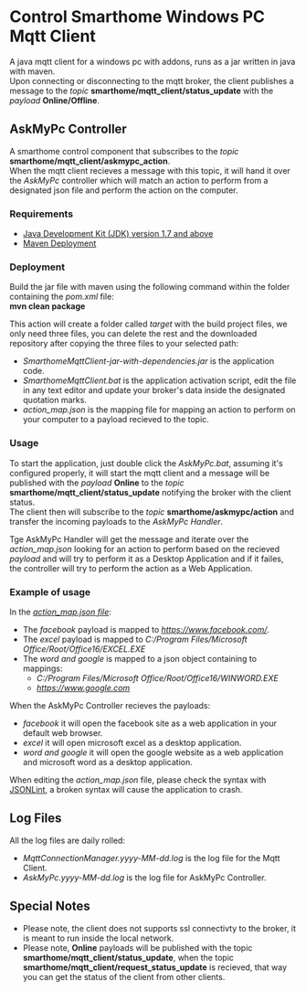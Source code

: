 # Control Smarthome Windows PC Mqtt Client

A java mqtt client for a windows pc with addons, runs as a jar written in java with maven.</br>
Upon connecting or disconnecting to the mqtt broker, the client publishes a message to the *topic* **smarthome/mqtt_client/status_update** with the *payload* **Online/Offline**.

## AskMyPc Controller
A smarthome control component that subscribes to the *topic* **smarthome/mqtt_client/askmypc_action**.</br>
When the mqtt client recieves a message with this topic, it will hand it over the *AskMyPc* controller which will match an action to perform from a designated json file and perform the action on the computer.

### Requirements
- [Java Development Kit (JDK) version 1.7 and above](http://www.oracle.com/technetwork/java/javase/downloads/jdk8-downloads-2133151.html)
- [Maven Deployment](https://maven.apache.org/download.cgi)

### Deployment
Build the jar file with maven using the following command within the folder containing the *pom.xml* file:</br>
**mvn clean package**

This action will create a folder called *target* with the build project files, we only need three files, you can delete the rest and the downloaded repository after copying the three files to your selected path:
- *SmarthomeMqttClient-jar-with-dependencies.jar* is the application code.
- *SmarthomeMqttClient.bat* is the application activation script, edit the file in any text editor and update your broker's data inside the designated quotation marks.
- *action_map.json* is the mapping file for mapping an action to perform on your computer to a payload recieved to the topic.

### Usage
To start the application, just double click the *AskMyPc.bat*, assuming it's configured properly, it will start the mqtt client and a message will be published with the *payload* **Online** to the *topic* **smarthome/mqtt_client/status_update** notifying the broker with the client status.</br>
The client then will subscribe to the *topic* **smarthome/askmypc/action** and transfer the incoming payloads to the *AskMyPc Handler*.</br>

Tge AskMyPc Handler will get the message and iterate over the *action_map.json* looking for an action to perform based on the recieved *payload* and will try to perform it as a Desktop Application and if it failes, the controller will try to perform the action as a Web Application.

### Example of usage
In the [*action_map.json file*](conf_files/action_map.json):
- The *facebook* payload is mapped to *https://www.facebook.com/*.
- The *excel* payload is mapped to *C:/Program Files/Microsoft Office/Root/Office16/EXCEL.EXE*
- The *word and google* is mapped to a json object containing to mappings:
  - *C:/Program Files/Microsoft Office/Root/Office16/WINWORD.EXE*
  - *https://www.google.com*

When the AskMyPc Controller recieves the payloads:
- *facebook* it will open the facebook site as a web application in your default web browser.
- *excel* it will open microsoft excel as a desktop application.
- *word and google* it will open the google website as a web application and microsoft word as a desktop application.

When editing the *action_map.json* file, please check the syntax with [JSONLint](https://jsonlint.com/), a broken syntax will cause the application to crash.

## Log Files

All the log files are daily rolled:
- *MqttConnectionManager.yyyy-MM-dd.log* is the log file for the Mqtt Client.
- *AskMyPc.yyyy-MM-dd.log* is the log file for AskMyPc Controller.

## Special Notes

- Please note, the client does not supports ssl connectivty to the broker, it is meant to run inside the local network.
- Please note, **Online** payloads will be published with the topic **smarthome/mqtt_client/status_update**, when the topic **smarthome/mqtt_client/request_status_update** is recieved, that way you can get the status of the client from other clients.
